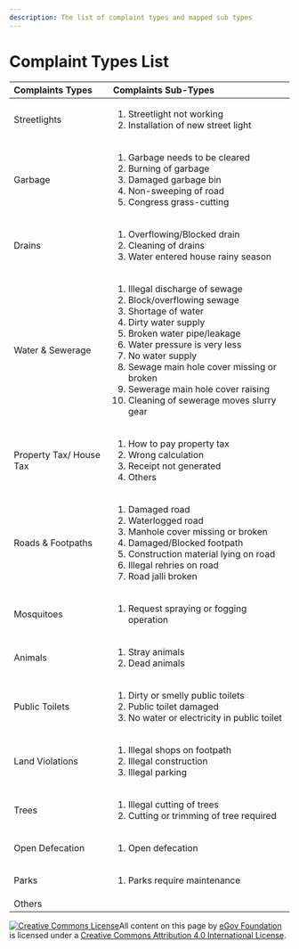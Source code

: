 ```yaml
---
description: The list of complaint types and mapped sub types
---
```


# Complaint Types List

<table>
  <thead>
    <tr>
      <th style="text-align:left"><b>Complaints Types</b>
      </th>
      <th style="text-align:left"><b>Complaints Sub-Types</b>
      </th>
    </tr>
  </thead>
  <tbody>
    <tr>
      <td style="text-align:left">Streetlights</td>
      <td style="text-align:left">
        <ol>
          <li>Streetlight not working</li>
          <li>Installation of new street light</li>
        </ol>
      </td>
    </tr>
    <tr>
      <td style="text-align:left">Garbage</td>
      <td style="text-align:left">
        <ol>
          <li>Garbage needs to be cleared</li>
          <li>Burning of garbage</li>
          <li>Damaged garbage bin</li>
          <li>Non-sweeping of road</li>
          <li>Congress grass-cutting</li>
        </ol>
      </td>
    </tr>
    <tr>
      <td style="text-align:left">Drains</td>
      <td style="text-align:left">
        <ol>
          <li>Overflowing/Blocked drain</li>
          <li>Cleaning of drains</li>
          <li>Water entered house rainy season</li>
        </ol>
      </td>
    </tr>
    <tr>
      <td style="text-align:left">Water &amp; Sewerage</td>
      <td style="text-align:left">
        <ol>
          <li>Illegal discharge of sewage</li>
          <li>Block/overflowing sewage</li>
          <li>Shortage of water</li>
          <li>Dirty water supply</li>
          <li>Broken water pipe/leakage</li>
          <li>Water pressure is very less</li>
          <li>No water supply</li>
          <li>Sewage main hole cover missing or broken</li>
          <li>Sewerage main hole cover raising</li>
          <li>Cleaning of sewerage moves slurry gear</li>
        </ol>
      </td>
    </tr>
    <tr>
      <td style="text-align:left">Property Tax/ House Tax</td>
      <td style="text-align:left">
        <ol>
          <li>How to pay property tax</li>
          <li>Wrong calculation</li>
          <li>Receipt not generated</li>
          <li>Others</li>
        </ol>
      </td>
    </tr>
    <tr>
      <td style="text-align:left">Roads &amp; Footpaths</td>
      <td style="text-align:left">
        <ol>
          <li>Damaged road</li>
          <li>Waterlogged road</li>
          <li>Manhole cover missing or broken</li>
          <li>Damaged/Blocked footpath</li>
          <li>Construction material lying on road</li>
          <li>Illegal rehries on road</li>
          <li>Road jalli broken</li>
        </ol>
      </td>
    </tr>
    <tr>
      <td style="text-align:left">Mosquitoes</td>
      <td style="text-align:left">
        <ol>
          <li>Request spraying or fogging operation</li>
        </ol>
      </td>
    </tr>
    <tr>
      <td style="text-align:left">Animals</td>
      <td style="text-align:left">
        <ol>
          <li>Stray animals</li>
          <li>Dead animals</li>
        </ol>
      </td>
    </tr>
    <tr>
      <td style="text-align:left">Public Toilets</td>
      <td style="text-align:left">
        <ol>
          <li>Dirty or smelly public toilets</li>
          <li>Public toilet damaged</li>
          <li>No water or electricity in public toilet</li>
        </ol>
      </td>
    </tr>
    <tr>
      <td style="text-align:left">Land Violations</td>
      <td style="text-align:left">
        <ol>
          <li>Illegal shops on footpath</li>
          <li>Illegal construction</li>
          <li>Illegal parking</li>
        </ol>
      </td>
    </tr>
    <tr>
      <td style="text-align:left">Trees</td>
      <td style="text-align:left">
        <ol>
          <li>Illegal cutting of trees</li>
          <li>Cutting or trimming of tree required</li>
        </ol>
      </td>
    </tr>
    <tr>
      <td style="text-align:left">Open Defecation</td>
      <td style="text-align:left">
        <ol>
          <li>Open defecation</li>
        </ol>
      </td>
    </tr>
    <tr>
      <td style="text-align:left">Parks</td>
      <td style="text-align:left">
        <ol>
          <li>Parks require maintenance</li>
        </ol>
      </td>
    </tr>
    <tr>
      <td style="text-align:left">Others</td>
      <td style="text-align:left"></td>
    </tr>
  </tbody>
</table>

[![Creative Commons License](https://i.creativecommons.org/l/by/4.0/80x15.png)](http://creativecommons.org/licenses/by/4.0/)All content on this page by [eGov Foundation ](https://egov.org.in/)is licensed under a [Creative Commons Attribution 4.0 International License](http://creativecommons.org/licenses/by/4.0/).

